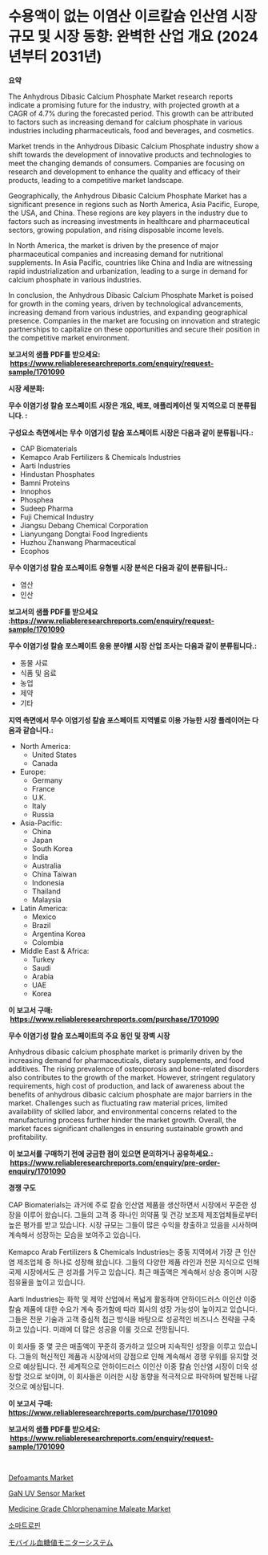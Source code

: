 <p><h1>수용액이 없는 이염산 이르칼슘 인산염 시장 규모 및 시장 동향: 완벽한 산업 개요 (2024년부터 2031년)</h1></p><p><strong>요약</strong></p>
<p><p>The Anhydrous Dibasic Calcium Phosphate Market research reports indicate a promising future for the industry, with projected growth at a CAGR of 4.7% during the forecasted period. This growth can be attributed to factors such as increasing demand for calcium phosphate in various industries including pharmaceuticals, food and beverages, and cosmetics.</p><p>Market trends in the Anhydrous Dibasic Calcium Phosphate industry show a shift towards the development of innovative products and technologies to meet the changing demands of consumers. Companies are focusing on research and development to enhance the quality and efficacy of their products, leading to a competitive market landscape.</p><p>Geographically, the Anhydrous Dibasic Calcium Phosphate Market has a significant presence in regions such as North America, Asia Pacific, Europe, the USA, and China. These regions are key players in the industry due to factors such as increasing investments in healthcare and pharmaceutical sectors, growing population, and rising disposable income levels.</p><p>In North America, the market is driven by the presence of major pharmaceutical companies and increasing demand for nutritional supplements. In Asia Pacific, countries like China and India are witnessing rapid industrialization and urbanization, leading to a surge in demand for calcium phosphate in various industries.</p><p>In conclusion, the Anhydrous Dibasic Calcium Phosphate Market is poised for growth in the coming years, driven by technological advancements, increasing demand from various industries, and expanding geographical presence. Companies in the market are focusing on innovation and strategic partnerships to capitalize on these opportunities and secure their position in the competitive market environment.</p></p>
<p><strong>보고서의 샘플 PDF를 받으세요: &nbsp;<a href="https://www.reliableresearchreports.com/enquiry/request-sample/1701090">https://www.reliableresearchreports.com/enquiry/request-sample/1701090</a></strong></p>
<p><strong>시장 세분화:</strong></p>
<p><strong> 무수 이염기성 칼슘 포스페이트 시장은 개요, 배포, 애플리케이션 및 지역으로 더 분류됩니다. :</strong></p>
<p><strong>구성요소 측면에서는 무수 이염기성 칼슘 포스페이트 시장은 다음과 같이 분류됩니다.:</strong></p>
<p><ul><li>CAP Biomaterials</li><li>Kemapco Arab Fertilizers & Chemicals Industries</li><li>Aarti Industries</li><li>Hindustan Phosphates</li><li>Bamni Proteins</li><li>Innophos</li><li>Phosphea</li><li>Sudeep Pharma</li><li>Fuji Chemical Industry</li><li>Jiangsu Debang Chemical Corporation</li><li>Lianyungang Dongtai Food Ingredients</li><li>Huzhou Zhanwang Pharmaceutical</li><li>Ecophos</li></ul></p>
<p><strong> 무수 이염기성 칼슘 포스페이트 유형별 시장 분석은 다음과 같이 분류됩니다.:</strong></p>
<p><ul><li>염산</li><li>인산</li></ul></p>
<p><strong>보고서의 샘플 PDF를 받으세요 :<a href="https://www.reliableresearchreports.com/enquiry/request-sample/1701090">https://www.reliableresearchreports.com/enquiry/request-sample/1701090</a></strong></p>
<p><strong> 무수 이염기성 칼슘 포스페이트 응용 분야별 시장 산업 조사는 다음과 같이 분류됩니다.:</strong></p>
<p><ul><li>동물 사료</li><li>식품 및 음료</li><li>농업</li><li>제약</li><li>기타</li></ul></p>
<p><strong>지역 측면에서 무수 이염기성 칼슘 포스페이트 지역별로 이용 가능한 시장 플레이어는 다음과 같습니다.:</strong></p>
<p><ul>
    <li>
        North America:
        <ul>
            <li>United States</li>
            <li>Canada</li>
        </ul>
    </li>
    <li>
        Europe:
        <ul>
            <li>Germany</li>
            <li>France</li>
            <li>U.K.</li>
            <li>Italy</li>
            <li>Russia</li>
        </ul>
    </li>
    <li>
        Asia-Pacific:
        <ul>
            <li>China</li>
            <li>Japan</li>
            <li>South Korea</li>
            <li>India</li>
            <li>Australia</li>
            <li>China Taiwan</li>
            <li>Indonesia</li>
            <li>Thailand</li>
            <li>Malaysia</li>
        </ul>
    </li>
    <li>
        Latin America:
        <ul>
            <li>Mexico</li>
            <li>Brazil</li>
            <li>Argentina Korea</li>
            <li>Colombia</li>
        </ul>
    </li>
    <li>
        Middle East & Africa:
        <ul>
            <li>Turkey</li>
            <li>Saudi</li>
            <li>Arabia</li>
            <li>UAE</li>
            <li>Korea</li>
        </ul>
    </li>
    </ul></p>
<p><strong>이 보고서 구매: &nbsp;<a href="https://www.reliableresearchreports.com/purchase/1701090">https://www.reliableresearchreports.com/purchase/1701090</a></strong></p>
<p><strong>무수 이염기성 칼슘 포스페이트의 주요 동인 및 장벽 시장</strong></p>
<p><p>Anhydrous dibasic calcium phosphate market is primarily driven by the increasing demand for pharmaceuticals, dietary supplements, and food additives. The rising prevalence of osteoporosis and bone-related disorders also contributes to the growth of the market. However, stringent regulatory requirements, high cost of production, and lack of awareness about the benefits of anhydrous dibasic calcium phosphate are major barriers in the market. Challenges such as fluctuating raw material prices, limited availability of skilled labor, and environmental concerns related to the manufacturing process further hinder the market growth. Overall, the market faces significant challenges in ensuring sustainable growth and profitability.</p></p>
<p><strong>이 보고서를 구매하기 전에 궁금한 점이 있으면 문의하거나 공유하세요.: &nbsp;<a href="https://www.reliableresearchreports.com/enquiry/pre-order-enquiry/1701090">https://www.reliableresearchreports.com/enquiry/pre-order-enquiry/1701090</a></strong></p>
<p><strong>경쟁 구도</strong></p>
<p><p>CAP Biomaterials는 과거에 주로 칼슘 인산염 제품을 생산하면서 시장에서 꾸준한 성장을 이루어 왔습니다. 그들의 고객 중 하나인 의약품 및 건강 보조제 제조업체들로부터 높은 평가를 받고 있습니다. 시장 규모는 그들이 많은 수익을 창출하고 있음을 시사하며 계속해서 성장하는 모습을 보여주고 있습니다.</p><p>Kemapco Arab Fertilizers & Chemicals Industries는 중동 지역에서 가장 큰 인산염 제조업체 중 하나로 성장해 왔습니다. 그들의 다양한 제품 라인과 전문 지식으로 인해 국제 시장에서도 큰 성과를 거두고 있습니다. 최근 매출액은 계속해서 상승 중이며 시장 점유율을 높이고 있습니다.</p><p>Aarti Industries는 화학 및 제약 산업에서 폭넓게 활동하며 안하이드러스 이인산 이중 칼슘 제품에 대한 수요가 계속 증가함에 따라 회사의 성장 가능성이 높아지고 있습니다. 그들은 전문 기술과 고객 중심적 접근 방식을 바탕으로 성공적인 비즈니스 전략을 구축하고 있습니다. 미래에 더 많은 성공을 이룰 것으로 전망됩니다.</p><p>이 회사들 중 몇 곳은 매출액이 꾸준히 증가하고 있으며 지속적인 성장을 이루고 있습니다. 그들의 혁신적인 제품과 시장에서의 강점으로 인해 계속해서 경쟁 우위를 유지할 것으로 예상됩니다. 전 세계적으로 안하이드러스 이인산 이중 칼슘 인산염 시장이 더욱 성장할 것으로 보이며, 이 회사들은 이러한 시장 동향을 적극적으로 파악하며 발전해 나갈 것으로 예상됩니다.</p></p>
<p><strong>이 보고서 구매: &nbsp; <a href="https://www.reliableresearchreports.com/purchase/1701090">https://www.reliableresearchreports.com/purchase/1701090</a></strong></p>
<p><strong>보고서의 샘플 PDF를 받으세요: &nbsp;<a href="https://www.reliableresearchreports.com/enquiry/request-sample/1701090">https://www.reliableresearchreports.com/enquiry/request-sample/1701090</a></strong><strong></strong></p>
<p>&nbsp;</p>
<p><p><a href="https://github.com/irfadac/Market-Research-Report-List-2/blob/main/defoamants-market.md">Defoamants Market</a></p><p><a href="https://issuu.com/reportprime-2/docs/gan-uv-sensor-market-size-2030.pptx">GaN UV Sensor Market</a></p><p><a href="https://github.com/ashepherd82/Market-Research-Report-List-3/blob/main/medicine-grade-chlorphenamine-maleate-market.md">Medicine Grade Chlorphenamine Maleate Market</a></p><p><a href="https://github.com/lkwggful07722/Market-Research-Report-List-1/blob/main/19730312026.md">소마트로핀</a></p><p><a href="https://github.com/ycmtqqhvk3273/Market-Research-Report-List-1/blob/main/74073532454.md">モバイル血糖値モニターシステム</a></p></p>